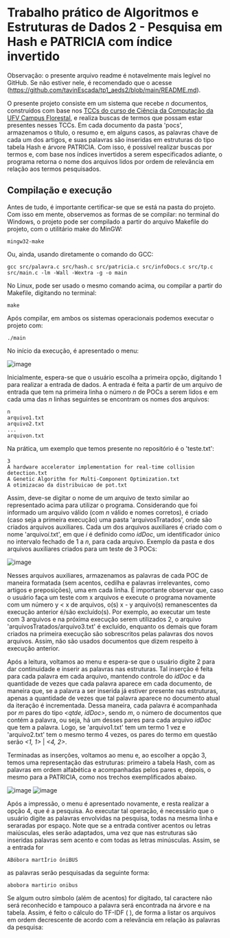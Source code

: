 # Trabalho prático de Algoritmos e Estruturas de Dados 2 - Pesquisa em Hash e PATRICIA com índice invertido
Observação: o presente arquivo readme é notavelmente mais legível no GitHub. Se não estiver nele, é recomendado que o acesse (<https://github.com/tavinEscada/tp1_aeds2/blob/main/README.md>).

O presente projeto consiste em um sistema que recebe *n* documentos, construídos com base nos [TCCs do curso de Ciência da Computação da UFV Campus Florestal](https://ccp.caf.ufv.br/tccs/), e realiza buscas de termos que possam estar presentes nesses TCCs. Em cada documento da pasta 'pocs', armazenamos o título, o resumo e, em alguns casos, as palavras chave de cada um dos artigos, e suas palavras são inseridas em estruturas do tipo tabela Hash e árvore PATRICIA. Com isso, é possível realizar buscas por termos e, com base nos índices invertidos a serem especificados adiante, o programa retorna o nome dos arquivos lidos por ordem de relevância em relação aos termos pesquisados.
## Compilação e execução
Antes de tudo, é importante certificar-se que se está na pasta do projeto. Com isso em mente, observemos as formas de se compilar:
no terminal do Windows, o projeto pode ser compilado a partir do arquivo Makefile do projeto, com o utilitário make do MinGW:
```
mingw32-make
```
Ou, ainda, usando diretamente o comando do GCC:
```
gcc src/palavra.c src/hash.c src/patricia.c src/infoDocs.c src/tp.c src/main.c -lm -Wall -Wextra -g -o main
```
No Linux, pode ser usado o mesmo comando acima, ou compilar a partir do Makefile, digitando no terminal:
```
make
```
Após compilar, em ambos os sistemas operacionais podemos executar o projeto com:
```
./main
```
No início da execução, é apresentado o menu:

![image](https://github.com/user-attachments/assets/402d6fb4-00c8-4b64-812f-bc5e2b2db459)

Inicialmente, espera-se que o usuário escolha a primeira opção, digitando 1 para realizar a entrada de dados. A entrada é feita a partir de um arquivo de entrada que tem na primeira linha o número *n* de POCs a serem lidos e em cada uma das *n* linhas seguintes se encontram os nomes dos arquivos:
```
n
arquivo1.txt
arquivo2.txt
...
arquivon.txt
```
Na prática, um exemplo que temos presente no repositório é o 'teste.txt':
```
3
A hardware accelerator implementation for real-time collision detection.txt
A Genetic Algorithm for Multi-Component Optimization.txt
A otimizacao da distribuicao de pot.txt
```
Assim, deve-se digitar o nome de um arquivo de texto similar ao representado acima para utilizar o programa. Considerando que foi informado um arquivo válido (com *n* válido e nomes corretos), é criado (caso seja a primeira execução) uma pasta 'arquivosTratados', onde são criados arquivos auxiliares. Cada um dos arquivos auxiliares é criado com o nome 'arquivo*i*.txt', em que *i* é definido como *idDoc*, um identificador único no intervalo fechado de 1 a *n*, para cada arquivo. Exemplo da pasta e dos arquivos auxiliares criados para um teste de 3 POCs:

![image](https://github.com/user-attachments/assets/6944d612-4368-4b44-a006-0ab871817668)

Nesses arquivos auxiliares, armazenamos as palavras de cada POC de maneira formatada (sem acentos, cedilha e palavras irrelevantes, como artigos e preposições), uma em cada linha. É importante observar que, caso o usuário faça um teste com x arquivos e execute o programa novamente com um número y < x de arquivos, o(s) x - y arquivo(s) remanescentes da execução anterior é/são excluído(s). Por exemplo, ao executar um teste com 3 arquivos e na próxima execução serem utilizados 2, o arquivo 'arquivosTratados/arquivo3.txt' é excluído, enquanto os demais que foram criados na primeira execução são sobrescritos pelas palavras dos novos arquivos. Assim, não são usados documentos que dizem respeito à execução anterior.

Após a leitura, voltamos ao menu e espera-se que o usuário digite 2 para dar continuidade e inserir as palavras nas estruturas. Tal inserção é feita para cada palavra em cada arquivo, mantendo controle do *idDoc* e da quantidade de vezes que cada palavra aparece em cada documento, de maneira que, se a palavra a ser inserida já estiver presente nas estruturas, apenas a quantidade de vezes que tal palavra aparece no documento atual da iteração é incrementada. Dessa maneira, cada palavra é acompanhada por *m* pares do tipo *<qtde, idDoc>*, sendo *m*, o número de documentos que contém a palavra, ou seja, há um desses pares para cada arquivo *idDoc* que tem a palavra. Logo, se 'arquivo1.txt' tem um termo 1 vez e 'arquivo2.txt' tem o mesmo termo 4 vezes, os pares do termo em questão serão *<1, 1>* | *<4, 2>*.

Terminadas as inserções, voltamos ao menu e, ao escolher a opção 3, temos uma representação das estruturas: primeiro a tabela Hash, com as palavras em ordem alfabética e acompanhadas pelos pares e, depois, o mesmo para a PATRICIA, como nos trechos exemplificados abaixo.

![image](https://github.com/user-attachments/assets/00dbd2c8-7202-4cbd-94e0-fc400240505a) ![image](https://github.com/user-attachments/assets/8d0d77c2-6b32-41b9-98a2-45d58744dff5)

Após a impressão, o menu é apresentado novamente, e resta realizar a opção 4, que é a pesquisa. Ao executar tal operação, é necessário que o usuário digite as palavras envolvidas na pesquisa, todas na mesma linha e seraradas por espaço. Note que se a entrada contiver acentos ou letras maiúsculas, eles serão adaptados, uma vez que nas estruturas são inseridas palavras sem acento e com todas as letras minúsculas. Assim, se a entrada for
```
ABóbora martÍrio ôniBUS
```
as palavras serão pesquisadas da seguinte forma:
```
abobora martirio onibus
```
Se algum outro símbolo (além de acentos) for digitado, tal caractere não será reconhecido e tampouco a palavra será encontrada na árvore e na tabela.
Assim, é feito o cálculo do TF-IDF (  ), de forma a listar os arquivos em ordem decrescente de acordo com a relevância em relação às palavras da pesquisa:
